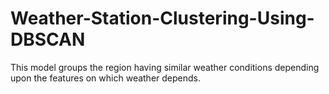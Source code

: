 # Weather-Station-Clustering-Using-DBSCAN
This model groups the region having similar weather conditions depending upon the features on which weather depends.
